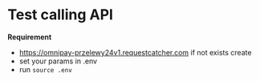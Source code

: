 # Test calling API

**Requirement**

* https://omnipay-przelewy24v1.requestcatcher.com if not exists create
* set your params in .env
* run `source .env`

